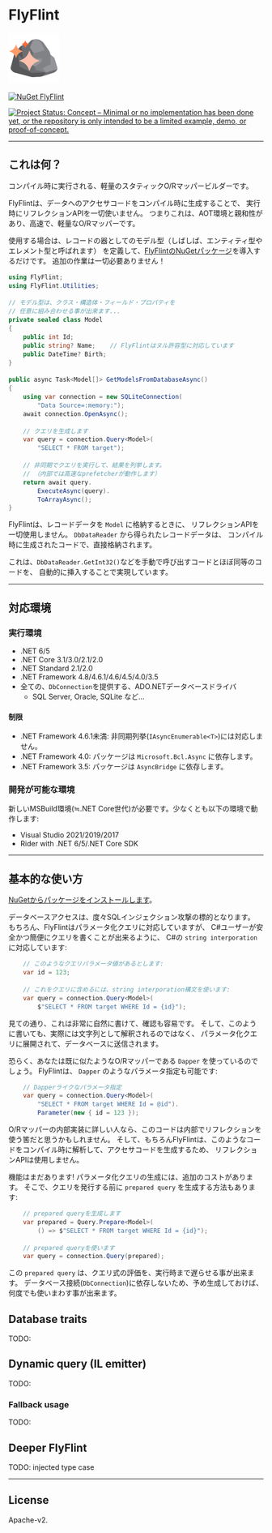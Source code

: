 # FlyFlint

![FlyFlint](Images/FlyFlint.100.png)

[![NuGet FlyFlint](https://img.shields.io/nuget/v/FlyFlint.svg?style=flat)](https://www.nuget.org/packages/FlyFlint)

[![Project Status: Concept – Minimal or no implementation has been done yet, or the repository is only intended to be a limited example, demo, or proof-of-concept.](https://www.repostatus.org/badges/latest/concept.svg)](https://www.repostatus.org/#concept)

---

## これは何？

コンパイル時に実行される、軽量のスタティックO/Rマッパービルダーです。

FlyFlintは、データへのアクセサコードをコンパイル時に生成することで、
実行時にリフレクションAPIを一切使いません。
つまりこれは、AOT環境と親和性があり、高速で、軽量なO/Rマッパーです。

使用する場合は、レコードの器としてのモデル型（しばしば、エンティティ型やエレメント型と呼ばれます）
を定義して、[FlyFlintのNuGetパッケージ](https://www.nuget.org/packages/FlyFlint)を導入するだけです。
追加の作業は一切必要ありません！

```csharp
using FlyFlint;
using FlyFlint.Utilities;

// モデル型は、クラス・構造体・フィールド・プロパティを
// 任意に組み合わせる事が出来ます...
private sealed class Model
{
    public int Id;
    public string? Name;    // FlyFlintはヌル許容型に対応しています
    public DateTime? Birth;
}

public async Task<Model[]> GetModelsFromDatabaseAsync()
{
    using var connection = new SQLiteConnection(
        "Data Source=:memory:");
    await connection.OpenAsync();

    // クエリを生成します
    var query = connection.Query<Model>(
        "SELECT * FROM target");

    // 非同期でクエリを実行して、結果を列挙します。
    // （内部では高速なprefetcherが動作します）
    return await query.
        ExecuteAsync(query).
        ToArrayAsync();
}
```

FlyFlintは、レコードデータを `Model` に格納するときに、
リフレクションAPIを一切使用しません。
`DbDataReader` から得られたレコードデータは、
コンパイル時に生成されたコードで、直接格納されます。

これは、`DbDataReader.GetInt32()`などを手動で呼び出すコードとほぼ同等のコードを、
自動的に挿入することで実現しています。

---

## 対応環境

### 実行環境

* .NET 6/5
* .NET Core 3.1/3.0/2.1/2.0
* .NET Standard 2.1/2.0
* .NET Framework 4.8/4.6.1/4.6/4.5/4.0/3.5
* 全ての、`DbConnection`を提供する、ADO.NETデータベースドライバ
  * SQL Server, Oracle, SQLite など...

#### 制限

* .NET Framework 4.6.1未満: 非同期列挙(`IAsyncEnumerable<T>`)には対応しません。
* .NET Framework 4.0: パッケージは `Microsoft.Bcl.Async` に依存します。
* .NET Framework 3.5: パッケージは `AsyncBridge` に依存します。

### 開発が可能な環境

新しいMSBuild環境(≒.NET Core世代)が必要です。少なくとも以下の環境で動作します:

* Visual Studio 2021/2019/2017
* Rider with .NET 6/5/.NET Core SDK

---

## 基本的な使い方

[NuGetからパッケージをインストールします](https://www.nuget.org/packages/FlyFlint)。

データベースアクセスは、度々SQLインジェクション攻撃の標的となります。
もちろん、FlyFlintはパラメータ化クエリに対応していますが、
C#ユーザーが安全かつ簡便にクエリを書くことが出来るように、
C#の `string interporation` に対応しています:

```csharp
    // このようなクエリパラメータ値があるとします:
    var id = 123;

    // これをクエリに含めるには、string interporation構文を使います:
    var query = connection.Query<Model>(
        $"SELECT * FROM target WHERE Id = {id}");
```

見ての通り、これは非常に自然に書けて、確認も容易です。
そして、このように書いても、実際には文字列として解釈されるのではなく、
パラメータ化クエリに展開されて、データベースに送信されます。

恐らく、あなたは既に似たようなO/Rマッパーである `Dapper` を使っているのでしょう。
FlyFlintは、 `Dapper` のようなパラメータ指定も可能です:

```csharp
    // Dapperライクなパラメータ指定
    var query = connection.Query<Model>(
        "SELECT * FROM target WHERE Id = @id").
        Parameter(new { id = 123 });
```

O/Rマッパーの内部実装に詳しい人なら、このコードは内部でリフレクションを使う筈だと思うかもしれません。
そして、もちろんFlyFlintは、このようなコードをコンパイル時に解析して、アクセサコードを生成するため、
リフレクションAPIは使用しません。

機能はまだあります! パラメータ化クエリの生成には、追加のコストがあります。
そこで、クエリを発行する前に `prepared query` を生成する方法もあります:

```csharp
    // prepared queryを生成します
    var prepared = Query.Prepare<Model>(
        () => $"SELECT * FROM target WHERE Id = {id}");

    // prepared queryを使います
    var query = connection.Query(prepared);
```

この `prepared query` は、クエリ式の評価を、実行時まで遅らせる事が出来ます。
データベース接続(`DbConnection`)に依存しないため、予め生成しておけば、何度でも使いまわす事が出来ます。

## Database traits

TODO:

## Dynamic query (IL emitter)

TODO:

### Fallback usage

TODO:

## Deeper FlyFlint

TODO: injected type case

---

## License

Apache-v2.


